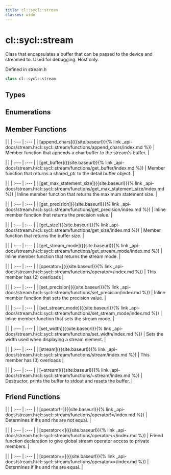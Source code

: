 ```yaml
---
title: cl::sycl::stream
classes: wide
---
```

# cl::sycl::stream

Class that encapsulates a buffer that can be passed to the device and streamed to. Used for debugging. Host only. 

Defined in stream.h

```cpp
class cl::sycl::stream
```

## Types

## Enumerations

## Member Functions

   |   |
| :--- | :--- |
| [append_chars]({{site.baseurl}}{% link _api-docs/stream.h/cl::sycl::stream/functions/append_chars/index.md %}) | Member function that appends a char buffer to the stream's buffer.  |

   |   |
| :--- | :--- |
| [get_buffer]({{site.baseurl}}{% link _api-docs/stream.h/cl::sycl::stream/functions/get_buffer/index.md %}) | Member function that returns a shared_ptr to the detail buffer object.  |

   |   |
| :--- | :--- |
| [get_max_statement_size]({{site.baseurl}}{% link _api-docs/stream.h/cl::sycl::stream/functions/get_max_statement_size/index.md %}) | Inline member function that returns the maximum statement size.  |

   |   |
| :--- | :--- |
| [get_precision]({{site.baseurl}}{% link _api-docs/stream.h/cl::sycl::stream/functions/get_precision/index.md %}) | Inline member function that returns the precision value.  |

   |   |
| :--- | :--- |
| [get_size]({{site.baseurl}}{% link _api-docs/stream.h/cl::sycl::stream/functions/get_size/index.md %}) | Member function that returns the buffer size.  |

   |   |
| :--- | :--- |
| [get_stream_mode]({{site.baseurl}}{% link _api-docs/stream.h/cl::sycl::stream/functions/get_stream_mode/index.md %}) | Inline member function that returns the stream mode.  |

   |   |
| :--- | :--- |
| [operator=]({{site.baseurl}}{% link _api-docs/stream.h/cl::sycl::stream/functions/operator=/index.md %}) | This member has (2) overloads |

   |   |
| :--- | :--- |
| [set_precision]({{site.baseurl}}{% link _api-docs/stream.h/cl::sycl::stream/functions/set_precision/index.md %}) | Inline member function that sets the precision value.  |

   |   |
| :--- | :--- |
| [set_stream_mode]({{site.baseurl}}{% link _api-docs/stream.h/cl::sycl::stream/functions/set_stream_mode/index.md %}) | Inline member function that sets the stream mode.  |

   |   |
| :--- | :--- |
| [set_width]({{site.baseurl}}{% link _api-docs/stream.h/cl::sycl::stream/functions/set_width/index.md %}) | Sets the width used when displaying a stream element.  |

   |   |
| :--- | :--- |
| [stream]({{site.baseurl}}{% link _api-docs/stream.h/cl::sycl::stream/functions/stream/index.md %}) | This member has (3) overloads |

   |   |
| :--- | :--- |
| [~stream]({{site.baseurl}}{% link _api-docs/stream.h/cl::sycl::stream/functions/~stream/index.md %}) | Destructor, prints the buffer to stdout and resets the buffer.  |


## Friend Functions

   |   |
| :--- | :--- |
| [operator!=]({{site.baseurl}}{% link _api-docs/stream.h/cl::sycl::stream/functions/operator!=/index.md %}) | Determines if lhs and rhs are not equal.  |

   |   |
| :--- | :--- |
| [operator<<]({{site.baseurl}}{% link _api-docs/stream.h/cl::sycl::stream/functions/operator<</index.md %}) | Friend function declaration to give global stream operator access to private members.  |

   |   |
| :--- | :--- |
| [operator==]({{site.baseurl}}{% link _api-docs/stream.h/cl::sycl::stream/functions/operator==/index.md %}) | Determines if lhs and rhs are equal.  |


